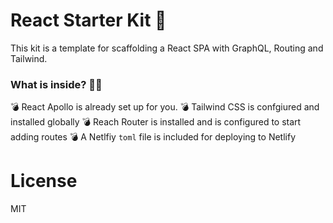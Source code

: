 # React Starter Kit 🐡

This kit is a template for scaffolding a React SPA with GraphQL, Routing and Tailwind.

### What is inside? 🤷‍♂️

💣 React Apollo is already set up for you.
💣 Tailwind CSS is confgiured and installed globally
💣 Reach Router is installed and is configured to start adding routes
💣 A Netlfiy `toml` file is included for deploying to Netlify


# License

MIT
